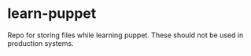 learn-puppet
============

Repo for storing files while learning puppet.  These should not be used in production systems.
